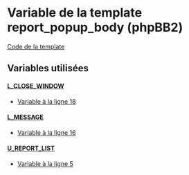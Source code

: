# Variable de la template report_popup_body (phpBB2)
[Code de la template](../../subsilver/report_popup_body.md)
## Variables utilisées
#### [L_CLOSE_WINDOW](../L_CLOSE_WINDOW.md)
* [Variable à la ligne 18](../../subsilver/report_popup_body.tpl#L18)
#### [L_MESSAGE](../L_MESSAGE.md)
* [Variable à la ligne 16](../../subsilver/report_popup_body.tpl#L16)
#### [U_REPORT_LIST](../U_REPORT_LIST.md)
* [Variable à la ligne 5](../../subsilver/report_popup_body.tpl#L5)
